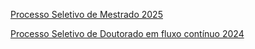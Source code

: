 [Processo Seletivo de Mestrado 2025](https://www.ibilce.unesp.br/#!/pos-graduacao/programas-de-pos-graduacao/ciencia-da-computacao/informacoes-para-candidatos/processo-seletivo-de-mestrado-2025/)

[Processo Seletivo de Doutorado em fluxo contínuo 2024](pos-graduacao/programas-de-pos-graduacao/ciencia-da-computacao/informacoes-para-candidatos/processo-seletivo-doutorado-em-fluxo-continuo-2024/)


